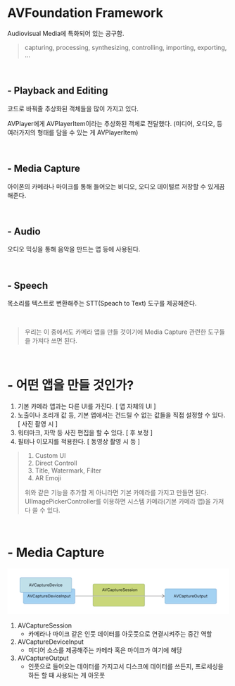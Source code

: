 # AVFoundation Framework
Audiovisual Media에 특화되어 있는 공구함.
> capturing, processing, synthesizing, controlling, importing, exporting, ...

<br>

## - Playback and Editing
코드로 바꿔줄 추상화된 객체들을 많이 가지고 있다.

AVPlayer에게 AVPlayerItem이라는 추상화된 객체로 전달했다. (미디어, 오디오, 등 여러가지의 형태를 담을 수 있는 게 AVPlayerItem)

<br> 

## - Media Capture
아이폰의 카메라나 마이크를 통해 들어오는 비디오, 오디오 데이털르 저장할 수 있게끔 해준다.

<br>

## - Audio
오디오 믹싱을 통해 음악을 만드는 앱 등에 사용된다.

<br> 

## - Speech
목소리를 텍스트로 변환해주는 STT(Speach to Text) 도구를 제공해준다. 

<br>

> 우리는 이 중에서도 카메라 앱을 만들 것이기에 Media Capture 관련한 도구들을 가져다 쓰면 된다.

<br>

# - 어떤 앱을 만들 것인가?
1. 기본 카메라 앱과는 다른 UI를 가진다. [ 앱 자체의 UI ]
2. 노출이나 조리개 값 등, 기본 앱에서는 건드릴 수 없는 값들을 직접 설정할 수 있다. [ 사진 촬영 시 ]
3. 워터마크, 자막 등 사진 편집을 할 수 있다. [ 후 보정 ]
4. 필터나 이모지를 적용한다. [ 동영상 촬영 시 등 ]

> 1. Custom UI
> 2. Direct Controll
> 3. Title, Watermark, Filter
> 4. AR Emoji
> 
> 위와 같은 기능을 추가할 게 아니라면 기본 카메라를 가지고 만들면 된다.
> UIImagePickerController를 이용하면 시스템 카메라(기본 카메라 앱)을 가져다 쓸 수 있다.

<br>

# - Media Capture
![MediaCapture01](./MediaCapture01.png)
1. AVCaptureSession
    - 카메라나 마이크 같은 인풋 데이터를 아웃풋으로 연결시켜주는 중간 역할
2. AVCaptureDeviceInput
    - 미디어 소스를 제공해주는 카메라 혹은 마이크가 여기에 해당
3. AVCaptureOutput
    - 인풋으로 들어오는 데이터를 가지고서 디스크에 데이터를 쓰든지, 프로세싱을 하든 할 때 사용되는 게 아웃풋


